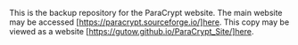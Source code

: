 This is the backup repository for the ParaCrypt website.
The main website may be accessed [https://paracrypt.sourceforge.io/]here.
This copy may be viewed as a website [https://gutow.github.io/ParaCrypt_Site/]here.